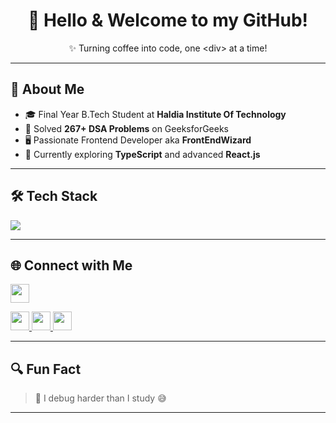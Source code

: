 <h1 align="center">👋 Hello & Welcome to my GitHub!</h1>

<p align="center">✨ Turning coffee into code, one &lt;div&gt; at a time!</p>

---

## 💫 About Me

- 🎓 Final Year B.Tech Student at **Haldia Institute Of Technology**  
- 🧠 Solved **267+ DSA Problems** on GeeksforGeeks  
- 🖥️ Passionate Frontend Developer aka **FrontEndWizard**  
- 🌱 Currently exploring **TypeScript** and advanced **React.js**

---

## 🛠️ Tech Stack

<p align="left">
  <img src="https://skillicons.dev/icons?i=html,css,js,ts,react,python" />
</p>

---

## 🌐 Connect with Me

<a href="mailto:vanshikavijay0304@gmail.com
">
  <img src="https://img.shields.io/static/v1?message=Gmail&logo=gmail&label=&color=D14836&logoColor=white&style=for-the-badge" height="30" />
</a>

<a href="https://www.linkedin.com/in/vanshika-vijay-49174b215/">
  <img src="https://img.shields.io/static/v1?message=LinkedIn&logo=linkedin&label=&color=0077B5&logoColor=white&style=for-the-badge" height="30" />
</a>

<a href="https://www.hackerrank.com/your-hackerrank/">
  <img src="https://img.shields.io/static/v1?message=Hackerrank&logo=hackerrank&label=&color=2EC866&logoColor=white&style=for-the-badge" height="30" />
</a>

<a href="https://www.geeksforgeeks.org/user/vanshikavijay/">
  <img src="https://img.shields.io/static/v1?message=GeeksforGeeks&logo=geeksforgeeks&label=&color=0F9D58&logoColor=white&style=for-the-badge" height="30" />
</a>

---

## 🔍 Fun Fact

> 🧃 I debug harder than I study 😅

---
